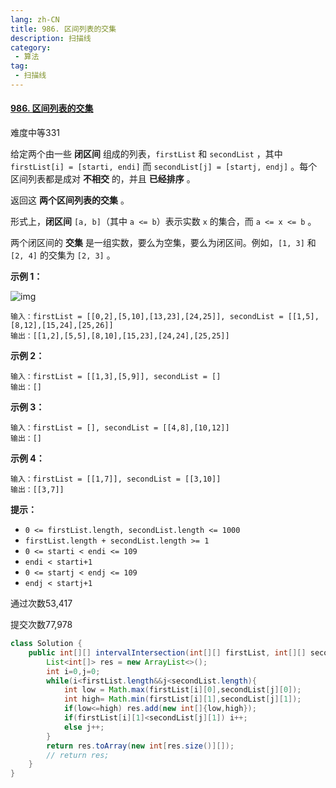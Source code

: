 ```yaml
---
lang: zh-CN
title: 986. 区间列表的交集
description: 扫描线
category: 
 - 算法
tag:
 - 扫描线
---
```


#### [986. 区间列表的交集](https://leetcode.cn/problems/interval-list-intersections/)

难度中等331

给定两个由一些 **闭区间** 组成的列表，`firstList` 和 `secondList` ，其中 `firstList[i] = [starti, endi]` 而 `secondList[j] = [startj, endj]` 。每个区间列表都是成对 **不相交** 的，并且 **已经排序** 。

返回这 **两个区间列表的交集** 。

形式上，**闭区间** `[a, b]`（其中 `a <= b`）表示实数 `x` 的集合，而 `a <= x <= b` 。

两个闭区间的 **交集** 是一组实数，要么为空集，要么为闭区间。例如，`[1, 3]` 和 `[2, 4]` 的交集为 `[2, 3]` 。

 

**示例 1：**

![img](https://assets.leetcode.com/uploads/2019/01/30/interval1.png)

```
输入：firstList = [[0,2],[5,10],[13,23],[24,25]], secondList = [[1,5],[8,12],[15,24],[25,26]]
输出：[[1,2],[5,5],[8,10],[15,23],[24,24],[25,25]]
```

**示例 2：**

```
输入：firstList = [[1,3],[5,9]], secondList = []
输出：[]
```

**示例 3：**

```
输入：firstList = [], secondList = [[4,8],[10,12]]
输出：[]
```

**示例 4：**

```
输入：firstList = [[1,7]], secondList = [[3,10]]
输出：[[3,7]]
```

 

**提示：**

- `0 <= firstList.length, secondList.length <= 1000`
- `firstList.length + secondList.length >= 1`
- `0 <= starti < endi <= 109`
- `endi < starti+1`
- `0 <= startj < endj <= 109`
- `endj < startj+1`

通过次数53,417

提交次数77,978

```java
class Solution {
    public int[][] intervalIntersection(int[][] firstList, int[][] secondList) {
        List<int[]> res = new ArrayList<>();
        int i=0,j=0;
        while(i<firstList.length&&j<secondList.length){
            int low = Math.max(firstList[i][0],secondList[j][0]);
            int high= Math.min(firstList[i][1],secondList[j][1]);
            if(low<=high) res.add(new int[]{low,high});
            if(firstList[i][1]<secondList[j][1]) i++;
            else j++;
        }
        return res.toArray(new int[res.size()][]);
        // return res;
    }
}
```

